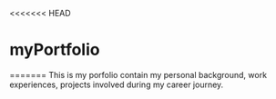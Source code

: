 <<<<<<< HEAD
# myPortfolio
=======
This is my porfolio contain my personal background, work experiences, projects involved during my career journey.

